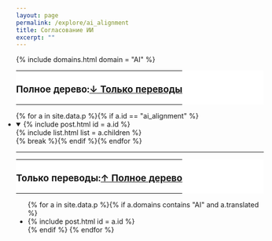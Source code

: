 ```yaml
---
layout: page
permalink: /explore/ai_alignment
title: Согласование ИИ
excerpt: ""
---
```

{% include domains.html domain = "AI" %}

<a name="Полное_дерево"></a>

<table style="border: none; margin: 8px 0 8px 0; background-color: white"><tr style="margin: 0; padding: 0">
  <td style="border: none; background-color: white; margin: 0; padding: 0">
    <h3>Полное дерево:</h3>
  </td>
  <td style="float: right; border: none; background-color: white; margin: 0; padding: 0; white-space: nowrap">
    <h3><a href="#Только_переводы">↓ Только переводы</a></h3>
  </td>
</tr></table>

<ul class="tree" style="margin-left: -1.5rem">{% for a in site.data.p %}{% if a.id == "ai_alignment" %}<li><details open>
  <summary>{% include post.html id = a.id %}</summary>
  {% include list.html list = a.children %}
</details></li>{% break %}{% endif %}{% endfor %}</ul>

---
<a name="Только_переводы"></a>

<table style="border: none; margin: 8px 0 8px 0; background-color: white"><tr style="margin: 0; padding: 0">
  <td style="border: none; background-color: white; margin: 0; padding: 0">
    <h3>Только переводы:</h3>
  </td>
  <td style="float: right; border: none; background-color: white; margin: 0; padding: 0; white-space: nowrap">
    <h3><a href="#Полное_дерево">↑ Полное дерево</a></h3>
  </td>
</tr></table>

<ul>{% for a in site.data.p %}{% if a.domains contains "AI" and a.translated %}
  <li>{% include post.html id = a.id %}</li>{% endif %}
{% endfor %}</ul>
